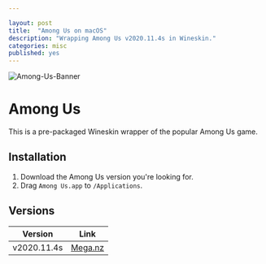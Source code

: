 ```yaml
---

layout: post
title:  "Among Us on macOS"
description: "Wrapping Among Us v2020.11.4s in Wineskin."
categories: misc
published: yes
---
```

<meta property="og:image" content="https://raw.githubusercontent.com/CarterLiebman/carterliebman.github.io/master/among-us.png">
<meta property="og:title" content="Among Us on macOS">
<meta property="og:description" content="An open letter to prospective students, current students, faculty, and staff at Northwestern Theatre.">
<meta property="og:url" content="https://blog.carterliebman.com/misc/2020/11/06/among-us-macos.html">

![Among-Us-Banner](https://raw.githubusercontent.com/CarterLiebman/carterliebman.github.io/master/among-us.png)

# Among Us

This is a pre-packaged Wineskin wrapper of the popular Among Us game.

## Installation

1. Download the Among Us version you're looking for.
2. Drag `Among Us.app` to `/Applications`.

## Versions

| Version | Link |
| --- | --- |
|v2020.11.4s| [Mega.nz](https://mega.nz/file/zL5W0TJa#pkqHmIQjYTHmitSNxgo3yteQ6kHfuwxkFZl9R-xXPBo) |